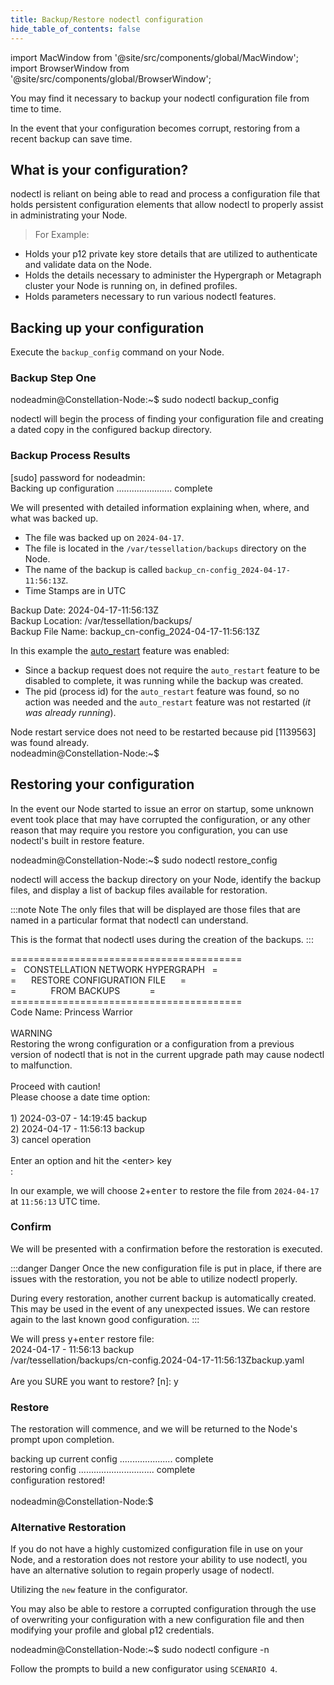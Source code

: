 ```yaml
---
title: Backup/Restore nodectl configuration
hide_table_of_contents: false
---
```


import MacWindow from '@site/src/components/global/MacWindow';
import BrowserWindow from '@site/src/components/global/BrowserWindow';

<head>
  <title>Backup or Restore your P12 Key - Macintosh</title>
  <meta
    name="description"
    content="This document will help to backup or restore a p12 file private key file necessary to join the network."
  />
</head>

You may find it necessary to backup your nodectl configuration file from time to time.  

In the event that your configuration becomes corrupt, restoring from a recent backup can save time.  

## What is your configuration?

nodectl is reliant on being able to read and process a configuration file that holds persistent configuration elements that allow nodectl to properly assist in administrating your Node.

> For Example:

- Holds your p12 private key store details that are utilized to authenticate and validate data on the Node.
- Holds the details necessary to administer the Hypergraph or Metagraph cluster your Node is running on, in defined profiles.
- Holds parameters necessary to run various nodectl features.

## Backing up your configuration

Execute the `backup_config` command on your Node.

### Backup Step One

<MacWindow>
nodeadmin@Constellation-Node:~$ sudo nodectl backup_config<br />
</MacWindow>

nodectl will begin the process of finding your configuration file and creating a dated copy in the configured backup directory.

### Backup Process Results

<MacWindow>
[sudo] password for nodeadmin:<br />
Backing up configuration ...................... complete<br />
</MacWindow>

We will presented with detailed information explaining when, where, and what was backed up.

- The file was backed up on `2024-04-17`.
- The file is located in the `/var/tessellation/backups` directory on the Node.
- The name of the backup is called `backup_cn-config_2024-04-17-11:56:13Z`.
- Time Stamps are in UTC

<MacWindow>
Backup Date: 2024-04-17-11:56:13Z<br />
Backup Location: /var/tessellation/backups/<br />
Backup File Name: backup_cn-config_2024-04-17-11:56:13Z<br />
</MacWindow>

In this example the [auto_restart](../automated/nodectlAutorestart) feature was enabled:
- Since a backup request does not require the `auto_restart` feature to be disabled to complete, it was running while the backup was created.
- The pid (process id) for the `auto_restart` feature was found, so no action was needed and the `auto_restart` feature was not restarted (*it was already running*).

<MacWindow>
Node restart service does not need to be restarted because pid
[1139563] was found already.<br />
nodeadmin@Constellation-Node:~$ 
</MacWindow>

## Restoring your configuration

In the event our Node started to issue an error on startup, some unknown event took place that may have corrupted the configuration, or any other reason that may require you restore you configuration, you can use nodectl's built in restore feature.

<MacWindow>
nodeadmin@Constellation-Node:~$ sudo nodectl restore_config<br />
</MacWindow>

nodectl will access the backup directory on your Node, identify the backup files, and display a list of backup files available for restoration.

:::note Note
The only files that will be displayed are those files that are named in a particular format that nodectl can understand.  

This is the format that nodectl uses during the creation of the backups.
:::

<MacWindow>
========================================<br />
=&nbsp;&nbsp;&nbsp;CONSTELLATION NETWORK HYPERGRAPH&nbsp;&nbsp;&nbsp;=<br />
=&nbsp;&nbsp;&nbsp;&nbsp;&nbsp;&nbsp;RESTORE CONFIGURATION FILE&nbsp;&nbsp;&nbsp;&nbsp;&nbsp;&nbsp;=<br />
=&nbsp;&nbsp;&nbsp;&nbsp;&nbsp;&nbsp;&nbsp;&nbsp;&nbsp;&nbsp;&nbsp;&nbsp;&nbsp;&nbsp;FROM BACKUPS&nbsp;&nbsp;&nbsp;&nbsp;&nbsp;&nbsp;&nbsp;&nbsp;&nbsp;&nbsp;&nbsp;&nbsp;=<br />
========================================<br />
Code Name: Princess Warrior<br />
<br />
WARNING<br />
Restoring the wrong configuration or a configuration from a previous version of nodectl that is not in the current upgrade path may cause nodectl to malfunction.<br />
<br />
Proceed with caution!<br />
Please choose a date time option:<br />
<br />
1) 2024-03-07 - 14:19:45 backup <br />
2) 2024-04-17 - 11:56:13 backup <br />
3) cancel operation <br />
<br />
Enter an option and hit the &lt;enter&gt; key<br />
:<br />
</MacWindow>

In our example, we will choose <kbd>2</kbd>+<kbd>enter</kbd> to restore the file from `2024-04-17` at `11:56:13` UTC time.

### Confirm

We will be presented with a confirmation before the restoration is executed.

:::danger Danger
Once the new configuration file is put in place, if there are issues with the restoration, you not be able to utilize nodectl properly.

During every restoration, another current backup is automatically created.  This may be used in the event of any unexpected issues. We can restore again to the last known good configuration.
:::

We will press <kbd>y</kbd>+<kbd>enter</kbd>
<MacWindow>
restore file:<br />
2024-04-17 - 11:56:13 backup<br />
/var/tessellation/backups/cn-config.2024-04-17-11:56:13Zbackup.yaml<br />
<br />
Are you SURE you want to restore? [n]: y<br />
</MacWindow>

### Restore

The restoration will commence, and we will be returned to the Node's prompt upon completion. 

<MacWindow>
backing up current config ..................... complete<br />
restoring config .............................. complete<br />
configuration restored!<br />
<br />
nodeadmin@Constellation-Node:$
</MacWindow>

### Alternative Restoration

If you do not have a highly customized configuration file in use on your Node, and a restoration does not restore your ability to use nodectl, you have an alternative solution to regain properly usage of nodectl.

Utilizing the `new` feature in the configurator.

You may also be able to restore a corrupted configuration through the use of overwriting your configuration with a new configuration file and then modifying your profile and global p12 credentials.

<MacWindow>
nodeadmin@Constellation-Node:~$ sudo nodectl configure -n<br />
</MacWindow>

Follow the prompts to build a new configurator using `SCENARIO 4`.
